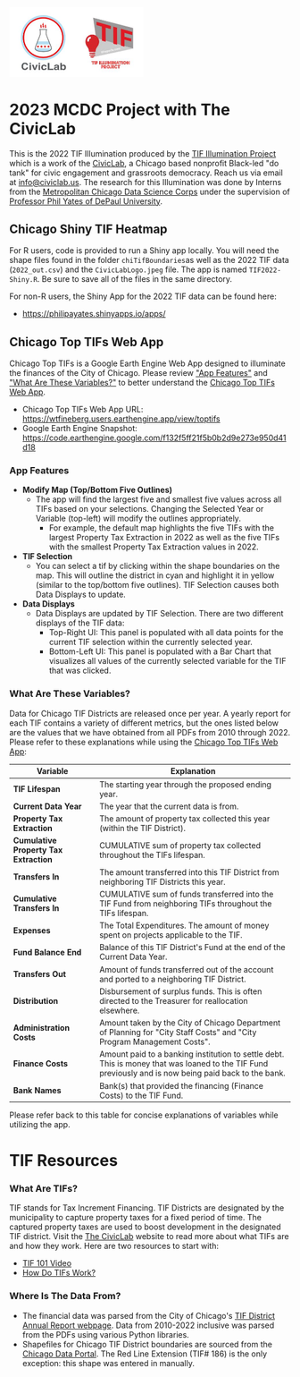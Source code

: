 <img src="docs/images/civiclab_tifillum.jpg" width="240" alt="The CivicLab Logo">

# 2023 MCDC Project with The CivicLab

This is the 2022 TIF Illumination produced by the [TIF Illumination Project](www.tifreports.com) which is a work of the [CivicLab](www.civiclab.us), a Chicago based nonprofit Black-led "do tank" for civic engagement and grassroots democracy. Reach us via email at  info@civiclab.us. The research for this Illumination was done by Interns from the [Metropolitan Chicago Data Science Corps](https://sites.northwestern.edu/mcdc) under the supervision of [Professor Phil Yates of DePaul University](https://csh.depaul.edu/faculty-staff/faculty-a-z/Pages/mathematical-sciences/philip-yates.aspx).

## Chicago Shiny TIF Heatmap 

For R users, code is provided to run a Shiny app locally. You will need the shape files found in the folder `chiTifBoundaries`as well as the 2022 TIF data (`2022_out.csv`) and the `CivicLabLogo.jpeg` file. The app is named `TIF2022-Shiny.R`. Be sure to save all of the files in the same directory.

For non-R users, the Shiny App for the 2022 TIF data can be found here:

  - https://philipayates.shinyapps.io/apps/

## Chicago Top TIFs Web App

Chicago Top TIFs is a Google Earth Engine Web App designed to illuminate the finances of the City of Chicago. Please review ["App Features"](https://github.com/philipayates/chicago2022TIF#app-features) and ["What Are These Variables?"](https://github.com/philipayates/chicago2022TIF#what-are-these-variables) to better understand the [Chicago Top TIFs Web App](https://wtfineberg.users.earthengine.app/view/toptifs).

- Chicago Top TIFs Web App URL: https://wtfineberg.users.earthengine.app/view/toptifs
- Google Earth Engine Snapshot: https://code.earthengine.google.com/f132f5ff21f5b0b2d9e273e950d41d18

### App Features

- **Modify Map (Top/Bottom Five Outlines)**
  - The app will find the largest five and smallest five values across all TIFs based on your selections. Changing the Selected Year or Variable (top-left) will modify the outlines appropriately. 
    - For example, the default map highlights the five TIFs with the largest Property Tax Extraction in 2022 as well as the five TIFs with the smallest Property Tax Extraction values in 2022.
- **TIF Selection**
  - You can select a tif by clicking within the shape boundaries on the map. This will outline the district in cyan and highlight it in yellow (similar to the top/bottom five outlines). TIF Selection causes both Data Displays to update.
- **Data Displays**
  - Data Displays are updated by TIF Selection. There are two different displays of the TIF data:
    - Top-Right UI: This panel is populated with all data points for the current TIF selection within the currently selected year.
    - Bottom-Left UI: This panel is populated with a Bar Chart that visualizes all values of the currently selected variable for the TIF that was clicked.

### What Are These Variables?

Data for Chicago TIF Districts are released once per year. A yearly report for each TIF contains a variety of different metrics, but the ones listed below are the values that we have obtained from all PDFs from 2010 through 2022. Please refer to these explanations while using the [Chicago Top TIFs Web App](https://wtfineberg.users.earthengine.app/view/toptifs):

| Variable                               | Explanation                                 |
| -------------------------------------- | ------------------------------------------- |
| **TIF Lifespan**                       | The starting year through the proposed ending year. |
| **Current Data Year**                  | The year that the current data is from. |
| **Property Tax Extraction**            | The amount of property tax collected this year (within the TIF District). |
| **Cumulative Property Tax Extraction** | CUMULATIVE sum of property tax collected throughout the TIFs lifespan. |
| **Transfers In**                       | The amount transferred into this TIF District from neighboring TIF Districts this year. |
| **Cumulative Transfers In**            | CUMULATIVE sum of funds transferred into the TIF Fund from neighboring TIFs throughout the TIFs lifespan. |
| **Expenses**                           | The Total Expenditures. The amount of money spent on projects applicable to the TIF. |
| **Fund Balance End**                   | Balance of this TIF District's Fund at the end of the Current Data Year.    |
| **Transfers Out**                      | Amount of funds transferred out of the account and ported to a neighboring TIF District. |
| **Distribution**                       | Disbursement of surplus funds. This is often directed to the Treasurer for reallocation elsewhere.  |
| **Administration Costs**               | Amount taken by the City of Chicago Department of Planning for "City Staff Costs" and "City Program Management Costs". |
| **Finance Costs**                      | Amount paid to a banking institution to settle debt. This is money that was loaned to the TIF Fund previously and is now being paid back to the bank. |
| **Bank Names**                         | Bank(s) that provided the financing (Finance Costs) to the TIF Fund. |

Please refer back to this table for concise explanations of variables while utilizing the app.

# TIF Resources
### What Are TIFs?
TIF stands for Tax Increment Financing. TIF Districts are designated by the municipality to capture property taxes for a fixed period of time. The captured property taxes are used to boost development in the designated TIF district. Visit the [The CivicLab](https://www.civiclab.us/) website to read more about what TIFs are and how they work. Here are two resources to start with:
- [TIF 101 Video](https://www.civiclab.us/tif-101/)
- [How Do TIFs Work?](https://www.civiclab.us/tif_illumination_project/how-do-tifs-work/)

### Where Is The Data From?
* The financial data was parsed from the City of Chicago's [TIF District Annual Report webpage](https://www.chicago.gov/city/en/depts/dcd/supp_info/tif-district-annual-reports-2004-present.html). Data from 2010-2022 inclusive was parsed from the PDFs using various Python libraries.
* Shapefiles for Chicago TIF District boundaries are sourced from the [Chicago Data Portal](https://data.cityofchicago.org/browse?q=tif+boundaries&sortBy=last_modified&tags=shapefiles&utf8=%E2%9C%93). The Red Line Extension (TIF# 186) is the only exception: this shape was entered in manually.
